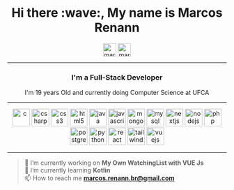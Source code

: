 <h1 align="center">
Hi there :wave:, My name is Marcos Renann
</h1>
<p align="center">
<a href="https://linkedin.com/in/marcos-renann" target="blank"><img align="center" src="https://cdn.jsdelivr.net/npm/simple-icons@3.0.1/icons/linkedin.svg" alt="marcos-renann" height="30" width="30" /></a>
<a href="https://instagram.com/marcos_renann" target="blank"><img align="center" src="https://cdn.jsdelivr.net/npm/simple-icons@3.0.1/icons/instagram.svg" alt="marcos_renann" height="30" width="30" /></a>
</p>
<hr/>
<h3 align="center"> I'm a Full-Stack Developer</h3>
<p align="center">I'm 19 years Old and currently doing Computer Science at UFCA <br/> </p>
<hr/>
<p align="center"><img src="https://devicons.github.io/devicon/devicon.git/icons/c/c-original.svg" alt="c" width="40" height="40"/> <img src="https://devicons.github.io/devicon/devicon.git/icons/csharp/csharp-original.svg" alt="csharp" width="40" height="40"/> <img src="https://devicons.github.io/devicon/devicon.git/icons/css3/css3-original-wordmark.svg" alt="css3" width="40" height="40"/> <img src="https://devicons.github.io/devicon/devicon.git/icons/html5/html5-original-wordmark.svg" alt="html5" width="40" height="40"/> <img src="https://devicons.github.io/devicon/devicon.git/icons/java/java-original-wordmark.svg" alt="java" width="40" height="40"/> <img src="https://devicons.github.io/devicon/devicon.git/icons/javascript/javascript-original.svg" alt="javascript" width="40" height="40"/> <img src="https://devicons.github.io/devicon/devicon.git/icons/mongodb/mongodb-original-wordmark.svg" alt="mongodb" width="40" height="40"/> <img src="https://devicons.github.io/devicon/devicon.git/icons/mysql/mysql-original-wordmark.svg" alt="mysql" width="40" height="40"/> <img src="https://cdn.worldvectorlogo.com/logos/nextjs-3.svg" alt="nextjs" width="40" height="40"/> <img src="https://devicons.github.io/devicon/devicon.git/icons/nodejs/nodejs-original-wordmark.svg" alt="nodejs" width="40" height="40"/> <img src="https://devicons.github.io/devicon/devicon.git/icons/php/php-original.svg" alt="php" width="40" height="40"/> <img src="https://devicons.github.io/devicon/devicon.git/icons/postgresql/postgresql-original-wordmark.svg" alt="postgresql" width="40" height="40"/> <img src="https://devicons.github.io/devicon/devicon.git/icons/python/python-original.svg" alt="python" width="40" height="40"/> <img src="https://devicons.github.io/devicon/devicon.git/icons/react/react-original-wordmark.svg" alt="react" width="40" height="40"/> <img src="https://www.vectorlogo.zone/logos/tailwindcss/tailwindcss-icon.svg" alt="tailwind" width="40" height="40"/> <img src="https://devicons.github.io/devicon/devicon.git/icons/vuejs/vuejs-original-wordmark.svg" alt="vuejs" width="40" height="40"/></p>

<hr/>

> 🔭 I’m currently working on **My Own WatchingList with VUE Js** <br/>
🌱 I’m currently learning **Kotlin** <br/>
📫 How to reach me **marcos.renann.br@gmail.com**

